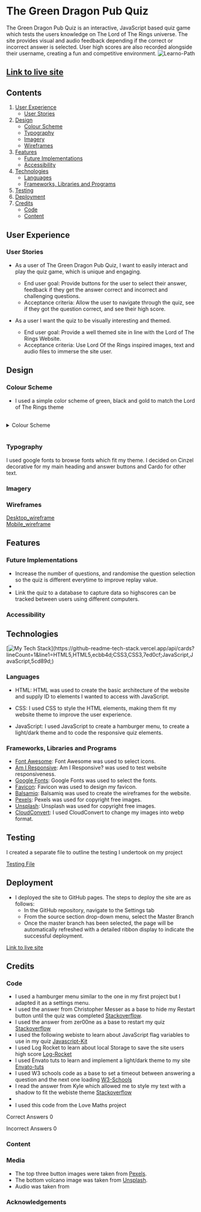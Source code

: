 # The Green Dragon Pub Quiz
The Green Dragon Pub Quiz is an interactive, JavaScript based quiz game which tests the users knowledge on The Lord of The Rings universe. The site provides visual and audio feedback depending if the correct or incorrect answer is selected. User high scores are also recorded alongside their username, creating a fun and competitive environment. 
![Learno-Path](./testing/images/responsive.png)

## [Link to live site](https://ktc96.github.io/TheGreenDragonPubQuiz/)

## Contents

1. [User Experience](#user-experience)
   * [User Stories](#user-stories)
2. [Design](#design)
   * [Colour Scheme](#colour-scheme)
   * [Typography](#typography)
   * [Imagery](#imagery)
   * [Wireframes](#wireframes)
3. [Features](#features)
   * [Future Implementations](#future-implementations)
   * [Accessibility](#accessibility)
4. [Technologies](#technologies)
   * [Languages](#languages)
   * [Frameworks, Libraries and Programs](#frameworks-libraries-and-programs)
5. [Testing](#testing)
6. [Deployment](#deployment)
7. [Credits](#credits)
   * [Code](#code)
   * [Content](#c)


## User Experience



### User Stories




* As a user of The Green Dragon Pub Quiz, I want to easily interact and play the quiz game, which is unique and engaging.
   * End user goal: Provide buttons for the user to select their answer, feedback if they get the answer correct and incorrect and challenging questions.
   * Acceptance criteria: Allow the user to navigate through the quiz, see if they got the question correct, and see their high score.
 
* As a user I want the quiz to be visually interesting and themed.
   * End user goal: Provide a well themed site in line with the Lord of The Rings Website.
   * Acceptance criteria: Use Lord Of the Rings inspired images, text and audio files to immerse the site user. 

  
     


## Design

### Colour Scheme
* I used a simple color scheme of green, black and gold to match the Lord of The Rings theme
<br>
<details><summary>Colour Scheme</summary>

<img src="./assets/images/colour_scheme.png" height= 500px width= 600px>

</details>
<br>

### Typography

 I used google fonts to browse fonts which fit my theme. I  decided on Cinzel decorative for my main heading and answer buttons and Cardo for other text.


### Imagery

### Wireframes



[Desktop_wireframe](/wireframes/Desktop-wireframe.png)
<br>
[Mobile_wireframe](/wireframes/Mobile-wireframe.png)
<br>



## Features


   

### Future Implementations

   * Increase the number of questions, and randomise the question selection so the quiz is different everytime to improve replay value. 
   * 
   * Link the quiz to a database to capture data so highscores can be tracked between users using different computers.

### Accessibility

## Technologies

[![My Tech Stack](https://github-readme-tech-stack.vercel.app/api/cards?lineCount=1&line1=HTML5,HTML5,ecbb4d;CSS3,CSS3,7ed0cf;JavaScript,JavaScript,5cd89d;)](https://github-readme-tech-stack.vercel.app/api/cards?lineCount=1&line1=HTML5,HTML5,ecbb4d;CSS3,CSS3,7ed0cf;JavaScript,JavaScript,5cd89d;)

### Languages

* HTML: HTML was used to create the basic architecture of the website and supply ID to elements I wanted to access with JavaScript.

* CSS: I used CSS to style the HTML elements, making them fit my website theme to improve the user experience.

* JavaScript: I used JavaScript to create a hamburger menu, to create a light/dark theme and to code the responsive quiz elements.

### Frameworks, Libraries and Programs

* [Font Awesome](https://fontawesome.com/): Font Awesome was used to select icons.
* [Am I Responsive](https://ui.dev/amiresponsive): Am I Responsive? was used to test website responsiveness.
* [Google Fonts](https://fonts.google.com/): Google Fonts was used to select the fonts.
* [Favicon](https://www.favicon.cc/): Favicon was used to design my favicon. 
* [Balsamiq](https://balsamiq.com/wireframes/?gclid=Cj0KCQiApKagBhC1ARIsAFc7Mc5DZfV_5VpnNDQFIuz5lMZ2IXecFdf7tkETd3vavZImeCymee0FHvQaAmZHEALw_wcB): Balsamiq was used to create the wireframes for the website. 
* [Pexels](https://www.pexels.com/): Pexels was used for copyright free images.
* [Unsplash](https://unsplash.com/): Unsplash was used for copyright free images.
* [CloudConvert](https://cloudconvert.com/): I used CloudConvert to change my images into webp format.



## Testing

I created a separate file to outline the testing I undertook on my project 

[Testing File](./testing/TESTING.md)


## Deployment

* I deployed the site to GitHub pages. The steps to deploy the site are as follows:
   * In the GitHub repository, navigate to the Settings tab
   * From the source section drop-down menu, select the Master Branch
   * Once the master branch has been selected, the page will be automatically refreshed with a detailed ribbon display to indicate the successful deployment.

[Link to live site](https://ktc96.github.io/project-one/)

## Credits

### Code
* I used a hamburger menu similar to the one in my first project but I adapted it as a settings menu.
* I used the answer from Christopher Messer as a base to hide my Restart button until the quiz was completed  [Stackoverflow]( https://stackoverflow.com/questions/45602167/make-html-div-with-display-none-visible-again-loading-image-before-li).
* I used the answer from zer00ne as a base to restart my quiz [Stackoverflow](https://stackoverflow.com/questions/40371972/resetting-a-quiz-with-reset-button)
* I used the following webiste to learn about JavaScript flag variables to use in my quiz [Javascript-Kit](http://www.javascriptkit.com/javatutors/valid2.shtml)
* I used Log Rocket to learn about local Storage to save the site users high score [Log-Rocket](https://blog.logrocket.com/localstorage-javascript-complete-guide/#storing-data-browser-with-localstorage)
* I used Envato tuts to learn and implement a light/dark theme to my site [Envato-tuts](https://webdesign.tutsplus.com/tutorials/color-schemes-with-css-variables-and-javascript--cms-36989)
* I used W3 schools code as a base to set a timeout between answering a question and the next one loading [W3-Schools](https://www.w3schools.com/jsref/met_win_settimeout.asp)
* I read the answer from Kyle which allowed me to style my text with a shadow to fit the webiste theme [Stackoverflow](https://stackoverflow.com/questions/4919076/outline-effect-to-text)
* 
* I used this code from the Love Maths project

<div class="score-area">
            <p class="scores">Correct Answers <span id="score">0</span></p>
            <p class="scores">Incorrect Answers <span id="incorrect">0</span></p>
 </div>


### Content



### Media

* The top three button images were taken from [Pexels](https://www.pexels.com/).  
* The bottom volcano image was taken from  [Unsplash](https://unsplash.com/).
* Audio was taken from 



### Acknowledgements


